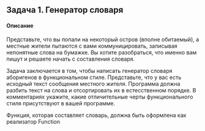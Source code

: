 ﻿## Задача 1. Генератор словаря
#### Описание
Представьте, что вы попали на некоторый остров (вполне обитаемый), а местные жители пытаются с вами коммуницировать, записывая непонятные слова на бумажке. Вы хотите разобраться, что именно вам пишут и решаете начать с составления словаря.

Задача заключается в том, чтобы написать генератор словаря аборигенов в функциональном стиле. Представьте, что у вас есть исходный текст сообщения местного жителя. Программа должна разбить текст на слова и отсортировать их в естесственном порядке. В комментариях укажите, какие отличительные черты функционального стиля присутствуют в вашей программе.

Функция, которая составляет словарь, должна быть оформлена как реализатор Function

